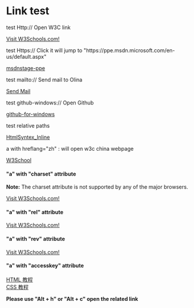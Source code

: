 <h1>Link test</h1>
<p>test Http:// Open W3C link</p>
<a href="http://www.w3schools.com" target="_blank">Visit W3Schools.com!</a><br>
<p>test Https:// Click it will jump to "https://ppe.msdn.microsoft.com/en-us/default.aspx"</p>
<a href="https://ppe.msdn.microsoft.com/en-us/default.aspx">msdnstage-ppe</a><br>
<p>test mailto:// Send mail to Olina</P>
<a href="mailto://v-olliu@microsoft.com">Send Mail</a><br>
<p>test github-windows:// Open Github</P>
<a href="github-windows://github-for-windows.en.softonic.com/">github-for-windows</a><br>


<p>test relative paths </p>
<a href="HtmlSyntax_Inline.md" target="_black">HtmlSyntex_Inline</a><br>

<p>a with hreflang="zh" : will open w3c china webpage</p>
<a href="http://www.w3school.com.cn" hreflang="zh">W3School</a>

<h4>"a" with "charset" attribute</h4>
<p><b>Note:</b> The charset attribute is not supported by any of the major browsers.</p>
<a charset="UTF-8" href="http://www.w3schools.com">Visit W3Schools.com!</a>

<h4>"a" with "rel" attribute</h4>
<a rel="next" href="http://www.w3schools.com">Visit W3Schools.com!</a>

<h4>"a" with "rev" attribute</h4>
<a rel="nofollow" href="http://www.w3schools.com">Visit W3Schools.com!</a>






<h4>"a" with "accesskey" attribute</h4>
<a href="http://www.w3school.com.cn/html/" accesskey="h" target="_blank">HTML 教程</a><br />
<a href="http://www.w3school.com.cn/css/" accesskey="c" target="_blank">CSS 教程</a>

<p><b>Please use "Alt + h" or "Alt + c" open the related link</p>